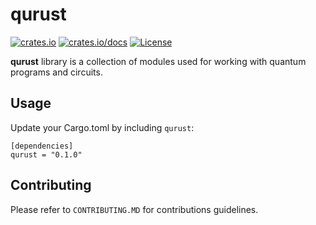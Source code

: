 # qurust


[![crates.io](https://img.shields.io/crates/v/qurust)](https://crates.io/crates/qurust/)
[![crates.io/docs](https://img.shields.io/docsrs/qurust)](https://docs.rs/qurust/latest/)
[![License](https://img.shields.io/crates/l/qurust)](https://crabster.mit-license.org/)

**qurust** library is a collection of modules used for working with quantum programs and circuits.

## Usage
Update your Cargo.toml by including `qurust`:

```
[dependencies]
qurust = "0.1.0"
```

## Contributing

Please refer to `CONTRIBUTING.MD` for contributions guidelines.
